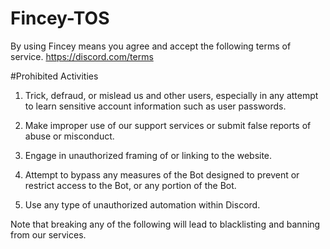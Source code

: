 # Fincey-TOS
By using Fincey  means you agree and accept the following terms of service. https://discord.com/terms

#Prohibited Activities

1. Trick, defraud, or mislead us and other users, especially in any attempt to learn sensitive account information such as user passwords.

2. Make improper use of our support services or submit false reports of abuse or misconduct.

3. Engage in unauthorized framing of or linking to the website.

4. Attempt to bypass any measures of the Bot designed to prevent or restrict access to the Bot, or any portion of the Bot.

5. Use any type of unauthorized automation within Discord.

Note that breaking any of the following will lead to blacklisting and banning from our services.

